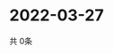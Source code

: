 # 2022-03-27
  共 0条

  <!-- BEGIN -->
  <!-- 最后更新时间Sun Mar 27 2022 14:03:39 GMT+0000 (Coordinated Universal Time) -->
  
  <!-- END -->
  
  